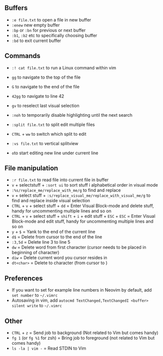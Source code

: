 ## Buffers
* ``:e file.txt`` to open a file in new buffer
* ``:enew`` new empty buffer
* ``:bp`` or ``:bn`` for previous or next buffer
* ``:b1``, ``:b2`` etc to specifically choosing buffer
* ``:bd`` to exit current buffer

## Commands
* ``:! cat file.txt`` to run a Linux command within vim

* ``gg`` to navigate to the top of the file
* ``G`` to navigate to the end of the file
* ``42gg`` to navigate to line 42

* ``gv`` to reselect last visual selection

* ``:noh`` to temporarily disable highlighting until the next search

* ``:split file.txt`` to split edit multiple files
* ``CTRL`` + ``ww`` to switch which split to edit
* ``:vs file.txt`` to vertical splitview
* ``o``to start editing new line under current line

## File manipulation
* ``:r file.txt`` to read file into current file in buffer
* ``v`` + selectstuff + ``:sort ui`` to sort stuff i alphabetical order in visual mode
* ``:%s/replace_me/replace_with_me/g`` to find and replace
* ``v`` + select stuff + ``:s/replace_visual_me/replace_with_visual_me/g`` to find and replace inside visual selection
* ``CTRL`` + ``v`` + select stuff + ``dd`` = Enter Visual Block-mode and delete stuff, handy for uncommenting multiple lines and so on
* ``CTRL`` + ``v`` + select stuff + ``shift`` + ``i`` + edit stuff + ``ESC`` + ``ESC`` = Enter Visual Block-mode and edit stuff, handy for uncommenting multiple lines and so on
*  ``y`` +  ``$`` = Yank to the end of the current line
*  ``d$`` = Delete from cursor to the end of the line   
*  ``:3,5d`` = Delete line 3 to line 5
*  ``dw`` = Delete word from first character (cursor needs to be placed in beginning of character)
*  ``diw`` = Delete current word you cursor resides in
*  ``dt<char>`` = Delete to character (from cursor to <char>)

## Preferences
* If you want to set for example line numbers in Neovim by default, add ``set number`` to ``~/.vimrc``
* Autosaving in vim, add ``autocmd TextChanged,TextChangedI <buffer> silent write`` to ``~/.vimrc``  

## Other
*  ``CTRL`` + ``z`` = Send job to background (Not related to Vim but comes handy)
*  ``fg 1`` (or ``fg %1`` for zsh) = Bring job to foreground (not related to Vim but comes handy)
*  ``ls -la | vim -``  = Read STDIN to Vim
